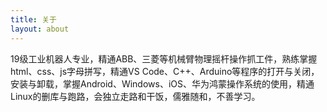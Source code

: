 ```yaml
---
title: 关于
layout: about
---
```

<audio controls loop style="display:none"><source src="https://cdn.jsdelivr.net/gh/xiaoji235/xiaoji235/mp3/EU_TAVA_AQUI_PENSADO.mp3" type="audio/mpeg"></audio>
19级工业机器人专业，精通ABB、三菱等机械臂物理摇杆操作抓工件，熟练掌握html、css、js字母拼写，精通VS Code、C++、Arduino等程序的打开与关闭，安装与卸载，掌握Android、Windows、iOS、华为鸿蒙操作系统的使用，精通Linux的删库与跑路，会独立走路和干饭，儒雅随和，不善学习。

